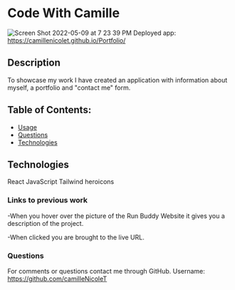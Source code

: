 # Code With Camille

![Screen Shot 2022-05-09 at 7 23 39 PM](https://user-images.githubusercontent.com/94029792/167514395-a25de773-8250-46e2-b6eb-33fc7cdea6ad.png)
Deployed app: https://camillenicolet.github.io/Portfolio/

## Description
To showcase my work I have created an application with information about myself, a portfolio and "contact me" form. 

## Table of Contents: 
   - [Usage](#usage) 
   - [Questions](#Questions) 
   - [Technologies](#technologiesused)


## Technologies
React
JavaScript
Tailwind
heroicons

### Links to previous work
  -When you hover over the picture of the Run Buddy Website it gives you a description of the project. 
  
  -When clicked you are brought to the live URL.
  
### Questions
For comments or questions contact me through GitHub. Username: https://github.com/camilleNicoleT
